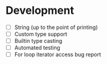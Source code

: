 # Development

- [ ] String (up to the point of printing)
- [ ] Custom type support
- [ ] Builtin type casting
- [ ] Automated testing
- [ ] For loop iterator access bug report
